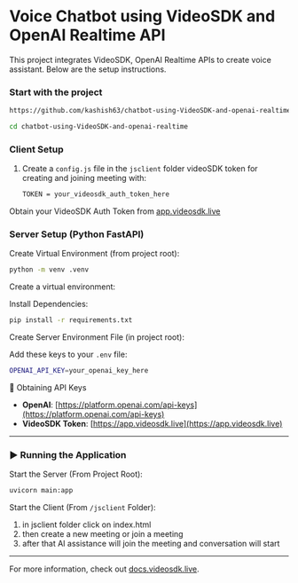 # Voice Chatbot using VideoSDK and OpenAI Realtime API

This project integrates VideoSDK, OpenAI Realtime APIs to create voice assistant. Below are the setup instructions.

### Start with the project

```sh
https://github.com/kashish63/chatbot-using-VideoSDK-and-openai-realtime.git
```

```sh
cd chatbot-using-VideoSDK-and-openai-realtime
```

### Client Setup


   
1. Create a `config.js` file in the `jsclient` folder videoSDK token for creating and joining meeting with:

   ```sh
   TOKEN = your_videosdk_auth_token_here
   ```


Obtain your VideoSDK Auth Token from [app.videosdk.live](https://app.videosdk.live)

### Server Setup (Python FastAPI)

Create Virtual Environment (from project root):

```sh
python -m venv .venv
```

Create a virtual environment:

Install Dependencies:

```sh
pip install -r requirements.txt
```

Create Server Environment File (in project root):

Add these keys to your `.env` file:

```sh
OPENAI_API_KEY=your_openai_key_here
```

🔑 Obtaining API Keys

- **OpenAI**: [https://platform.openai.com/api-keys](https://platform.openai.com/api-keys)
- **VideoSDK Token**: [https://app.videosdk.live](https://app.videosdk.live)

---

### ▶️ Running the Application

Start the Server (From Project Root):

```sh
uvicorn main:app
```

Start the Client (From `/jsclient` Folder):

1. in jsclient folder click on index.html
2. then create a new meeting or join a meeting
3. after that AI assistance will join the meeting and conversation will start

---

For more information, check out [docs.videosdk.live](https://docs.videosdk.live).
